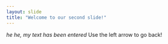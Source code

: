 ```yaml
---
layout: slide
title: "Welcome to our second slide!"
---
```

<i>he he, my text has been entered</i>
Use the left arrow to go back!
